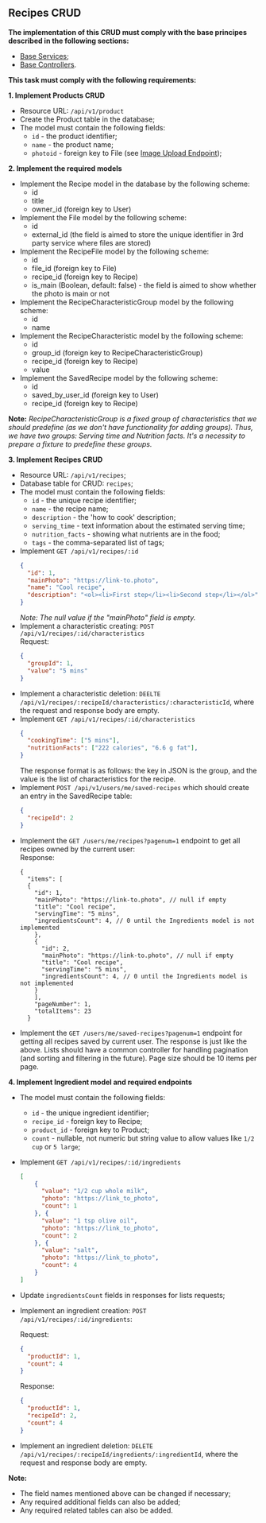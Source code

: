 ## Recipes CRUD

**The implementation of this CRUD must comply with the base principes described in the following sections:** <br>

  - [Base Services](base-services.md);
  - [Base Controllers](base-controllers.md).

**This task must comply with the following requirements:** <br>

**1. Implement Products CRUD** <br>

  - Resource URL: `/api/v1/product`
  - Create the Product table in the database;
  - The model must contain the following fields:
    - `id` - the product identifier;    
    - `name` - the product name;    
    - `photoid` - foreign key to File (see [Image Upload Endpoint](image-upload-endpoint.md));

**2. Implement the required models** <br>

  - Implement the Recipe model in the database by the following scheme:
    - id
    - title
    - owner_id (foreign key to User)
  - Implement the File model by the following scheme:
    - id
    - external_id (the field is aimed to store the unique identifier in 3rd party service where files are stored)
  - Implement the RecipeFile model by the following scheme:
    - id
    - file_id (foreign key to File)
    - recipe_id (foreign key to Recipe)
    - is_main (Boolean, default: false) - the field is aimed to show whether the photo is main or not
  - Implement the RecipeCharacteristicGroup model by the following scheme:
    - id
    - name
  - Implement the RecipeCharacteristic model by the following scheme:
    - id
    - group_id (foreign key to RecipeCharacteristicGroup)
    - recipe_id (foreign key to Recipe)
    - value
  - Implement the SavedRecipe model by the following scheme:
    - id
    - saved_by_user_id (foreign key to User)
    - recipe_id (foreign key to Recipe)

**Note:** _RecipeCharacteristicGroup is a fixed group of characteristics that we should predefine (as we don't have functionality for adding groups). Thus, we have two groups: Serving time and Nutrition facts. It's a necessity to prepare a fixture to predefine these groups._

**3. Implement Recipes CRUD** <br>

  - Resource URL: `/api/v1/recipes`;  
  - Database table for CRUD: `recipes`;
  - The model must contain the following fields:
    - `id` - the unique recipe identifier;
    - `name` - the recipe name;
    - `description` - the 'how to cook' description;    
    - `serving_time` - text information about the estimated serving time;
    - `nutrition_facts` - showing what nutrients are in the food;
    - `tags` - the comma-separated list of tags;
  - Implement `GET /api/v1/recipes/:id`
    ```json
    {
      "id": 1,
      "mainPhoto": "https://link-to.photo",
      "name": "Cool recipe",
      "description": "<ol><li>First step</li><li>Second step</li></ol>"
    }
    ```
    _Note: The null value if the "mainPhoto" field is empty._
  - Implement a characteristic creating: `POST /api/v1/recipes/:id/characteristics` <br>
    Request: <br>
    ```json
    {
      "groupId": 1,
      "value": "5 mins"
    }
    ```
  - Implement a characteristic deletion: `DEELTE /api/v1/recipes/:recipeId/characteristics/:characteristicId`, where the request and response body are empty.
  - Implement `GET /api/v1/recipes/:id/characteristics`
    ```json
    {
      "сookingTime": ["5 mins"],
      "nutritionFacts": ["222 calories", "6.6 g fat"],
    }
    ```  
    The response format is as follows: the key in JSON is the group, and the value is the list of characteristics for the recipe.
  - Implement `POST /api/v1/users/me/saved-recipes` which should create an entry in the SavedRecipe table:
    ```json
    {
      "recipeId": 2
    }
    ```
  - Implement the `GET /users/me/recipes?pagenum=1` endpoint to get all recipes owned by the current user: <br>
    Response: <br>
    ```
    {
      "items": [
      {
        "id": 1,
        "mainPhoto": "https://link-to.photo", // null if empty
        "title": "Cool recipe",
        "servingTime": "5 mins",
        "ingredientsCount": 4, // 0 until the Ingredients model is not implemented
        },
        {
          "id": 2,
          "mainPhoto": "https://link-to.photo", // null if empty
          "title": "Cool recipe",
          "servingTime": "5 mins",
          "ingredientsCount": 4, // 0 until the Ingredients model is not implemented
        }
        ],
        "pageNumber": 1,
        "totalItems": 23
      }
    ```
  - Implement the `GET /users/me/saved-recipes?pagenum=1` endpoint for getting all recipes saved by current user. The response is just like the above. Lists should have a common controller for handling pagination (and sorting and filtering in the future). Page size should be 10 items per page.  

**4. Implement Ingredient model and required endpoints** <br>

  - The model must contain the following fields:
    - `id` - the unique ingredient identifier;
    - `recipe_id` - foreign key to Recipe;
    - `product_id` - foreign key to Product;
    - `count` - nullable, not numeric but string value to allow values like `1/2 cup` or `5 large`;
  - Implement `GET /api/v1/recipes/:id/ingredients`
    ```json
    [
        {
          "value": "1/2 cup whole milk",
          "photo": "https://link_to_photo",
          "count": 1
        }, {
          "value": "1 tsp olive oil",
          "photo": "https://link_to_photo",
          "count": 2
        }, {
          "value": "salt",
          "photo": "https://link_to_photo",
          "count": 4
        }
    ]
    ```
  - Update `ingredientsCount` fields in responses for lists requests;
  - Implement an ingredient creation: `POST /api/v1/recipes/:id/ingredients`:
    
    Request:
    ```json
    {
      "productId": 1,
      "count": 4
    }
    ```

    Response:
    ```json
    {
      "productId": 1,
      "recipeId": 2,
      "count": 4
    }
    ```
  - Implement an ingredient deletion: `DELETE /api/v1/recipes/:recipeId/ingredients/:ingredientId`, where the request and response body are empty.

**Note:** <br>

  - The field names mentioned above can be changed if necessary;  
  - Any required additional fields can also be added;
  - Any required related tables can also be added.